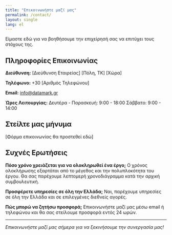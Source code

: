 ```yaml
---
title: "Επικοινωνήστε μαζί μας"
permalink: /contact/
layout: single
lang: el
---
```

Είμαστε εδώ για να βοηθήσουμε την επιχείρησή σας να επιτύχει τους στόχους της.

## Πληροφορίες Επικοινωνίας

**Διεύθυνση:**
[Διεύθυνση Εταιρείας]
[Πόλη, ΤΚ]
[Χώρα]

**Τηλέφωνο:**
+30 [Αριθμός Τηλεφώνου]

**Email:**
info@datamark.gr

**Ώρες Λειτουργίας:**
Δευτέρα - Παρασκευή: 9:00 - 18:00
Σάββατο: 9:00 - 14:00

## Στείλτε μας μήνυμα

[Φόρμα επικοινωνίας θα προστεθεί εδώ]

## Συχνές Ερωτήσεις

**Πόσο χρόνο χρειάζεται για να ολοκληρωθεί ένα έργο;**
Ο χρόνος ολοκλήρωσης εξαρτάται από το μέγεθος και την πολυπλοκότητα του έργου. Θα σας παρέχουμε λεπτομερή χρονοδιάγραμμα κατά την αρχική συμβουλευτική.

**Προσφέρετε υπηρεσίες σε όλη την Ελλάδα;**
Ναι, παρέχουμε υπηρεσίες σε όλη την Ελλάδα και σε επιλεγμένες διεθνείς αγορές.

**Πώς μπορώ να ζητήσω προσφορά;**
Επικοινωνήστε μαζί μας μέσω email ή τηλεφώνου και θα σας στείλουμε προσφορά εντός 24 ωρών.

---

*Επικοινωνήστε μαζί μας σήμερα για να ξεκινήσουμε την συνεργασία μας!* 